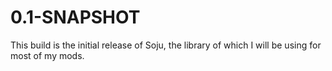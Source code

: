 # 0.1-SNAPSHOT
This build is the initial release of Soju, the library of which I will be using for most of my mods.